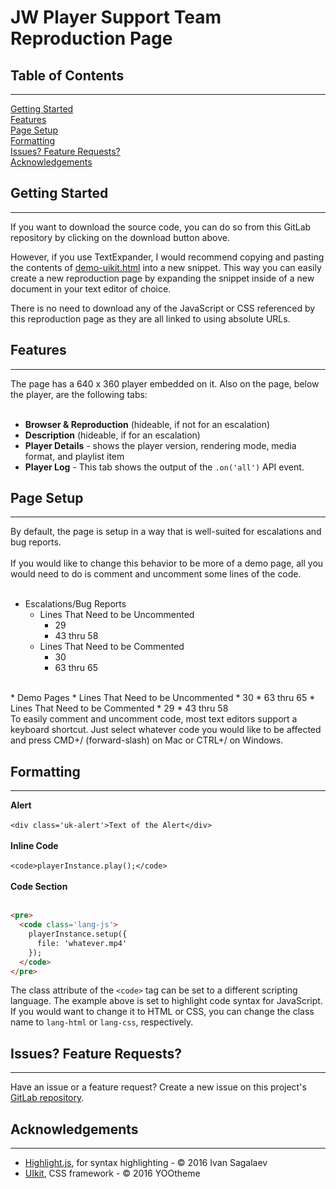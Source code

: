 # JW Player Support Team Reproduction Page

## Table of Contents
***
[Getting Started](#getting-started)  
[Features](#features)  
[Page Setup](#page-setup)  
[Formatting](#formatting)  
[Issues? Feature Requests?](#issues-feature-requests)  
[Acknowledgements](#acknowledgements)

## Getting Started
***
If you want to download the source code, you can do so from this GitLab repository by clicking on the download button above.  

However, if you use TextExpander, I would recommend copying and pasting the contents of [demo-uikit.html](https://gitlab.com/waxidiotic/jw-demo/blob/master/demo-uikit.html) into a new snippet. This way you can easily create a new reproduction page by expanding the snippet inside of a new document in your text editor of choice.  

There is no need to download any of the JavaScript or CSS referenced by this reproduction page as they are all linked to using absolute URLs.

## Features
***
The page has a 640 x 360 player embedded on it. Also on the page, below the player, are the following tabs:  
<br>
* **Browser & Reproduction** (hideable, if not for an escalation)  
* **Description** (hideable, if for an escalation)  
* **Player Details** - shows the player version, rendering mode, media format, and playlist item  
* **Player Log** - This tab shows the output of the `.on('all')` API event.  

## Page Setup
***
By default, the page is setup in a way that is well-suited for escalations and bug reports.  
<br>
If you would like to change this behavior to be more of a demo page, all you would need to do is comment and uncomment some lines of the code.  
<br>
* Escalations/Bug Reports
	* Lines That Need to be Uncommented
		* 29
		* 43 thru 58
	* Lines That Need to be Commented
		* 30
		* 63 thru 65  
<br>
* Demo Pages
	* Lines That Need to be Uncommented
		* 30
		* 63 thru 65
	* Lines That Need to be Commented
		* 29
		* 43 thru 58  
  
<br>
To easily comment and uncomment code, most text editors support a keyboard shortcut. Just select whatever code you would like to be affected and press CMD+/ (forward-slash) on Mac or CTRL+/ on Windows.

## Formatting
***
**Alert**  
<br>
`<div class='uk-alert'>Text of the Alert</div>`  
<br>
**Inline Code**  
<br>
`<code>playerInstance.play();</code>`  
<br>
**Code Section**  
<br>
```html
<pre>
  <code class='lang-js'>
    playerInstance.setup({  
      file: 'whatever.mp4'
    });
  </code>
</pre>
```

The class attribute of the `<code>` tag can be set to a different scripting language. The example above is set to highlight code syntax for JavaScript. If you would want to change it to HTML or CSS, you can change the class name to `lang-html` or `lang-css`, respectively.

## Issues? Feature Requests?
***
Have an issue or a feature request? Create a new issue on this project's [GitLab repository](https://gitlab.com/waxidiotic/jw-demo/issues).

## Acknowledgements
***
* [Highlight.js](https://github.com/isagalaev/highlight.js), for syntax highlighting - &copy; 2016 Ivan Sagalaev
* [UIkit](http://www.getuikit.com), CSS framework - &copy; 2016 YOOtheme
